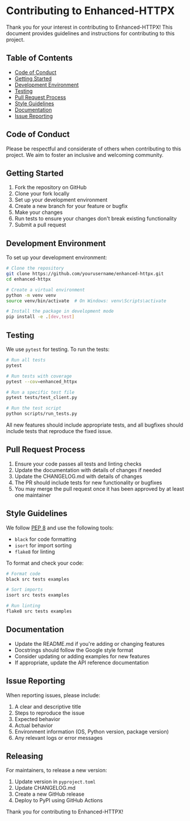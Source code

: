 # Contributing to Enhanced-HTTPX

Thank you for your interest in contributing to Enhanced-HTTPX! This document provides guidelines and instructions for contributing to this project.

## Table of Contents

- [Code of Conduct](#code-of-conduct)
- [Getting Started](#getting-started)
- [Development Environment](#development-environment)
- [Testing](#testing)
- [Pull Request Process](#pull-request-process)
- [Style Guidelines](#style-guidelines)
- [Documentation](#documentation)
- [Issue Reporting](#issue-reporting)

## Code of Conduct

Please be respectful and considerate of others when contributing to this project. We aim to foster an inclusive and welcoming community.

## Getting Started

1. Fork the repository on GitHub
2. Clone your fork locally
3. Set up your development environment
4. Create a new branch for your feature or bugfix
5. Make your changes
6. Run tests to ensure your changes don't break existing functionality
7. Submit a pull request

## Development Environment

To set up your development environment:

```bash
# Clone the repository
git clone https://github.com/yourusername/enhanced-httpx.git
cd enhanced-httpx

# Create a virtual environment
python -m venv venv
source venv/bin/activate  # On Windows: venv\Scripts\activate

# Install the package in development mode
pip install -e .[dev,test]
```

## Testing

We use `pytest` for testing. To run the tests:

```bash
# Run all tests
pytest

# Run tests with coverage
pytest --cov=enhanced_httpx

# Run a specific test file
pytest tests/test_client.py

# Run the test script
python scripts/run_tests.py
```

All new features should include appropriate tests, and all bugfixes should include tests that reproduce the fixed issue.

## Pull Request Process

1. Ensure your code passes all tests and linting checks
2. Update the documentation with details of changes if needed
3. Update the CHANGELOG.md with details of changes
4. The PR should include tests for new functionality or bugfixes
5. You may merge the pull request once it has been approved by at least one maintainer

## Style Guidelines

We follow [PEP 8](https://www.python.org/dev/peps/pep-0008/) and use the following tools:

- `black` for code formatting
- `isort` for import sorting
- `flake8` for linting

To format and check your code:

```bash
# Format code
black src tests examples

# Sort imports
isort src tests examples

# Run linting
flake8 src tests examples
```

## Documentation

- Update the README.md if you're adding or changing features
- Docstrings should follow the Google style format
- Consider updating or adding examples for new features
- If appropriate, update the API reference documentation

## Issue Reporting

When reporting issues, please include:

1. A clear and descriptive title
2. Steps to reproduce the issue
3. Expected behavior
4. Actual behavior
5. Environment information (OS, Python version, package version)
6. Any relevant logs or error messages

## Releasing

For maintainers, to release a new version:

1. Update version in `pyproject.toml`
2. Update CHANGELOG.md
3. Create a new GitHub release
4. Deploy to PyPI using GitHub Actions

Thank you for contributing to Enhanced-HTTPX!